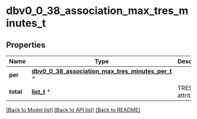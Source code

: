 # dbv0_0_38_association_max_tres_minutes_t

## Properties
Name | Type | Description | Notes
------------ | ------------- | ------------- | -------------
**per** | [**dbv0_0_38_association_max_tres_minutes_per_t**](dbv0_0_38_association_max_tres_minutes_per.md) \* |  | [optional] 
**total** | [**list_t**](dbv0_0_38_tres_list_inner.md) \* | TRES list of attributes | [optional] 

[[Back to Model list]](../README.md#documentation-for-models) [[Back to API list]](../README.md#documentation-for-api-endpoints) [[Back to README]](../README.md)


